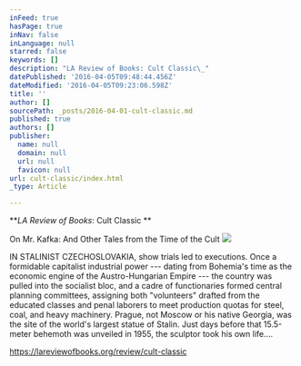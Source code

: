 ```yaml
---
inFeed: true
hasPage: true
inNav: false
inLanguage: null
starred: false
keywords: []
description: "LA Review of Books: Cult Classic\_"
datePublished: '2016-04-05T09:48:44.456Z'
dateModified: '2016-04-05T09:23:06.598Z'
title: ''
author: []
sourcePath: _posts/2016-04-01-cult-classic.md
published: true
authors: []
publisher:
  name: null
  domain: null
  url: null
  favicon: null
url: cult-classic/index.html
_type: Article

---
```

**_LA Review of Books_: Cult Classic **

On Mr. Kafka: And Other Tales from the Time of the Cult
![](https://the-grid-user-content.s3-us-west-2.amazonaws.com/ac750891-3417-4085-b904-8463b6f745e1.jpg)

IN STALINIST CZECHOSLOVAKIA, show trials led to executions. Once a formidable capitalist industrial power --- dating from Bohemia's time as the economic engine of the Austro-Hungarian Empire --- the country was pulled into the socialist bloc, and a cadre of functionaries formed central planning committees, assigning both "volunteers" drafted from the educated classes and penal laborers to meet production quotas for steel, coal, and heavy machinery. Prague, not Moscow or his native Georgia, was the site of the world's largest statue of Stalin. Just days before that 15.5-meter behemoth was unveiled in 1955, the sculptor took his own life.­...

https://lareviewofbooks.org/review/cult-classic